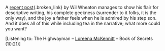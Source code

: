 A [recent post](http://www.wilwheaton.net/mt/archives/001272.php){.broken_link} by Wil Wheaton manages to show his flair for descriptive writing, his complete geekness (surrender to it folks, it is the only way), and the joy a father feels when he is admired by his step son. And it does all of this while including tea in the narrative; what more could you want?

<div class="media">
  [Listening to: The Highwayman &#8211; <a href="http://www.windowsmedia.com/mg/search.asp?srch=Loreena+McKennitt">Loreena McKennitt</a> &#8211; Book of Secrets (10:21)]
</div>